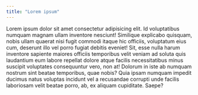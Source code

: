 ```yaml
---
title: "Lorem ipsum"
---
```


Lorem ipsum dolor sit amet consectetur adipisicing elit. Id voluptatibus numquam
magnam ullam inventore nesciunt! Similique explicabo quisquam, nobis ullam
quaerat nisi fugit commodi itaque hic officiis, voluptatum eius cum, deserunt
illo vel porro fugiat debitis eveniet! Sit, esse nulla harum inventore sapiente
maiores officiis temporibus velit veniam ad soluta quis laudantium eum labore
repellat dolore atque facilis necessitatibus minus suscipit voluptates
consequuntur vero, non at! Dolorum in iste ab numquam nostrum sint beatae
temporibus, quae nobis? Quia ipsam numquam impedit ducimus natus voluptas
incidunt vel a recusandae corrupti unde facilis laboriosam velit beatae porro,
ab, ex aliquam cupiditate. Saepe?
